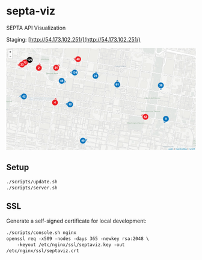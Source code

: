# septa-viz
SEPTA API Visualization

Staging: [http://54.173.102.251/](http://54.173.102.251/)

![image](preview.png)

## Setup

```
./scripts/update.sh
./scripts/server.sh
```

## SSL

Generate a self-signed certificate for local development:

```
./scripts/console.sh nginx
openssl req -x509 -nodes -days 365 -newkey rsa:2048 \
    -keyout /etc/nginx/ssl/septaviz.key -out /etc/nginx/ssl/septaviz.crt
```
